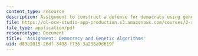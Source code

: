 ```yaml
---
content_type: resource
description: Assignment to construct a defense for democracy using genetic algorithms.
file: https://ol-ocw-studio-app-production.s3.amazonaws.com/courses/2-a35-biomimetic-principles-and-design-fall-2013/d83e201526df3498f7363a236a9d619f_MIT2_A35F13_assignment_8.pdf
file_type: application/pdf
resourcetype: Document
title: 'Assignment: Democracy and Genetic Algorithms'
uid: d83e2015-26df-3498-f736-3a236a9d619f
---
```

